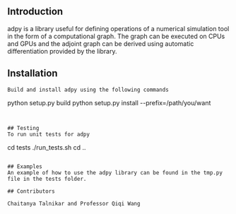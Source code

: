 ## Introduction

adpy is a library useful for defining operations of a numerical simulation tool in the form of a computational graph. The graph can be executed on CPUs and GPUs and the adjoint graph can be derived using automatic differentiation provided by the library.

## Installation
```
Build and install adpy using the following commands 
```
python setup.py build
python setup.py install --prefix=/path/you/want
```


## Testing
To run unit tests for adpy
```
cd tests
./run_tests.sh
cd ..
```

## Examples
An example of how to use the adpy library can be found in the tmp.py
file in the tests folder.

## Contributors

Chaitanya Talnikar and Professor Qiqi Wang
